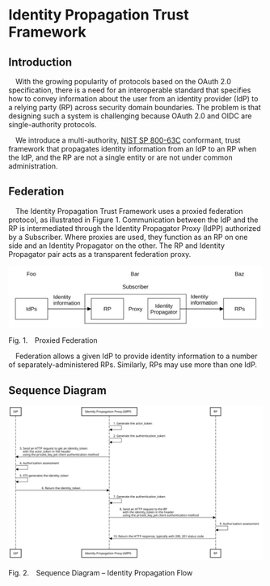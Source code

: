 # Identity Propagation Trust Framework

## Introduction

&emsp;With the growing popularity of protocols based on the OAuth 2.0 specification, there is a need for an interoperable standard that specifies how to convey information about the user from an identity provider (IdP) to a relying party (RP) across security domain boundaries. The problem is that designing such a system is challenging because OAuth 2.0 and OIDC are single-authority protocols.

&emsp;We introduce a multi-authority, [NIST SP 800-63C](https://pages.nist.gov/800-63-3/sp800-63c.html) conformant, trust framework that propagates identity information from an IdP to an RP when the IdP, and the RP are not a single entity or are not under common administration.

## Federation

&emsp;The Identity Propagation Trust Framework uses a proxied federation protocol, as illustrated in Figure&nbsp;1. Communication between the IdP and the RP is intermediated through the Identity Propagator Proxy (IdPP) authorized by a Subscriber. Where proxies are used, they function as an RP on one side and an Identity Propagator on the other. The RP and Identity Propagator pair acts as a transparent federation proxy.


![Proxied Federation](./images/proxied_federation.svg)

<p class="figure">
Fig.&nbsp;1.&emsp;Proxied Federation
</p>

&emsp;Federation allows a given IdP to provide identity information to a number of separately-administered RPs. Similarly, RPs may use more than one IdP.

## Sequence Diagram


![Sequence Diagram](./images/identity_propagation_flow.svg)

<p class="figure">
Fig.&nbsp;2.&emsp;Sequence Diagram – Identity Propagation Flow
</p>
